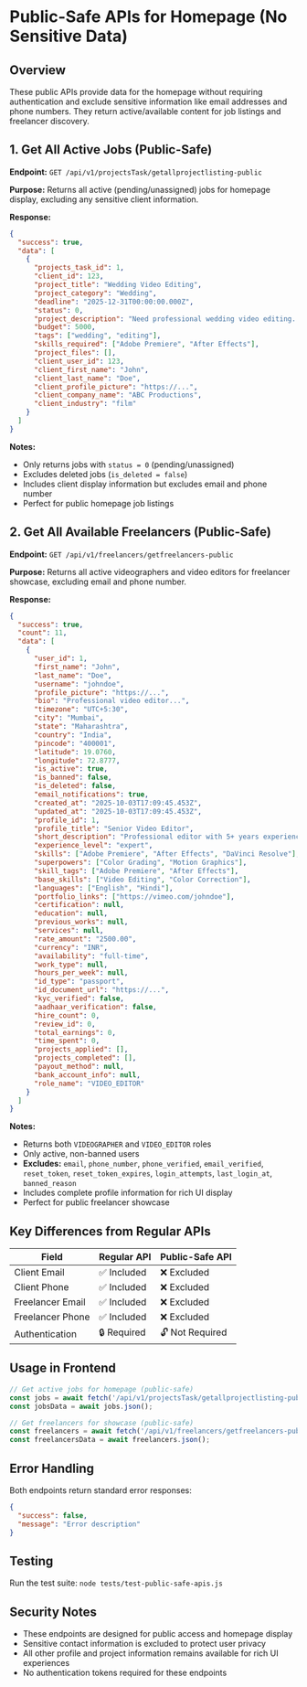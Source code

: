 # Public-Safe APIs for Homepage (No Sensitive Data)

## Overview
These public APIs provide data for the homepage without requiring authentication and exclude sensitive information like email addresses and phone numbers. They return active/available content for job listings and freelancer discovery.

## 1. Get All Active Jobs (Public-Safe)
**Endpoint:** `GET /api/v1/projectsTask/getallprojectlisting-public`

**Purpose:** Returns all active (pending/unassigned) jobs for homepage display, excluding any sensitive client information.

**Response:**
```json
{
  "success": true,
  "data": [
    {
      "projects_task_id": 1,
      "client_id": 123,
      "project_title": "Wedding Video Editing",
      "project_category": "Wedding",
      "deadline": "2025-12-31T00:00:00.000Z",
      "status": 0,
      "project_description": "Need professional wedding video editing...",
      "budget": 5000,
      "tags": ["wedding", "editing"],
      "skills_required": ["Adobe Premiere", "After Effects"],
      "project_files": [],
      "client_user_id": 123,
      "client_first_name": "John",
      "client_last_name": "Doe",
      "client_profile_picture": "https://...",
      "client_company_name": "ABC Productions",
      "client_industry": "film"
    }
  ]
}
```

**Notes:**
- Only returns jobs with `status = 0` (pending/unassigned)
- Excludes deleted jobs (`is_deleted = false`)
- Includes client display information but excludes email and phone number
- Perfect for public homepage job listings

## 2. Get All Available Freelancers (Public-Safe)
**Endpoint:** `GET /api/v1/freelancers/getfreelancers-public`

**Purpose:** Returns all active videographers and video editors for freelancer showcase, excluding email and phone number.

**Response:**
```json
{
  "success": true,
  "count": 11,
  "data": [
    {
      "user_id": 1,
      "first_name": "John",
      "last_name": "Doe",
      "username": "johndoe",
      "profile_picture": "https://...",
      "bio": "Professional video editor...",
      "timezone": "UTC+5:30",
      "city": "Mumbai",
      "state": "Maharashtra",
      "country": "India",
      "pincode": "400001",
      "latitude": 19.0760,
      "longitude": 72.8777,
      "is_active": true,
      "is_banned": false,
      "is_deleted": false,
      "email_notifications": true,
      "created_at": "2025-10-03T17:09:45.453Z",
      "updated_at": "2025-10-03T17:09:45.453Z",
      "profile_id": 1,
      "profile_title": "Senior Video Editor",
      "short_description": "Professional editor with 5+ years experience",
      "experience_level": "expert",
      "skills": ["Adobe Premiere", "After Effects", "DaVinci Resolve"],
      "superpowers": ["Color Grading", "Motion Graphics"],
      "skill_tags": ["Adobe Premiere", "After Effects"],
      "base_skills": ["Video Editing", "Color Correction"],
      "languages": ["English", "Hindi"],
      "portfolio_links": ["https://vimeo.com/johndoe"],
      "certification": null,
      "education": null,
      "previous_works": null,
      "services": null,
      "rate_amount": "2500.00",
      "currency": "INR",
      "availability": "full-time",
      "work_type": null,
      "hours_per_week": null,
      "id_type": "passport",
      "id_document_url": "https://...",
      "kyc_verified": false,
      "aadhaar_verification": false,
      "hire_count": 0,
      "review_id": 0,
      "total_earnings": 0,
      "time_spent": 0,
      "projects_applied": [],
      "projects_completed": [],
      "payout_method": null,
      "bank_account_info": null,
      "role_name": "VIDEO_EDITOR"
    }
  ]
}
```

**Notes:**
- Returns both `VIDEOGRAPHER` and `VIDEO_EDITOR` roles
- Only active, non-banned users
- **Excludes:** `email`, `phone_number`, `phone_verified`, `email_verified`, `reset_token`, `reset_token_expires`, `login_attempts`, `last_login_at`, `banned_reason`
- Includes complete profile information for rich UI display
- Perfect for public freelancer showcase

## Key Differences from Regular APIs

| Field | Regular API | Public-Safe API |
|-------|-------------|-----------------|
| Client Email | ✅ Included | ❌ Excluded |
| Client Phone | ✅ Included | ❌ Excluded |
| Freelancer Email | ✅ Included | ❌ Excluded |
| Freelancer Phone | ✅ Included | ❌ Excluded |
| Authentication | 🔒 Required | 🔓 Not Required |

## Usage in Frontend

```javascript
// Get active jobs for homepage (public-safe)
const jobs = await fetch('/api/v1/projectsTask/getallprojectlisting-public');
const jobsData = await jobs.json();

// Get freelancers for showcase (public-safe)
const freelancers = await fetch('/api/v1/freelancers/getfreelancers-public');
const freelancersData = await freelancers.json();
```

## Error Handling
Both endpoints return standard error responses:
```json
{
  "success": false,
  "message": "Error description"
}
```

## Testing
Run the test suite: `node tests/test-public-safe-apis.js`

## Security Notes
- These endpoints are designed for public access and homepage display
- Sensitive contact information is excluded to protect user privacy
- All other profile and project information remains available for rich UI experiences
- No authentication tokens required for these endpoints